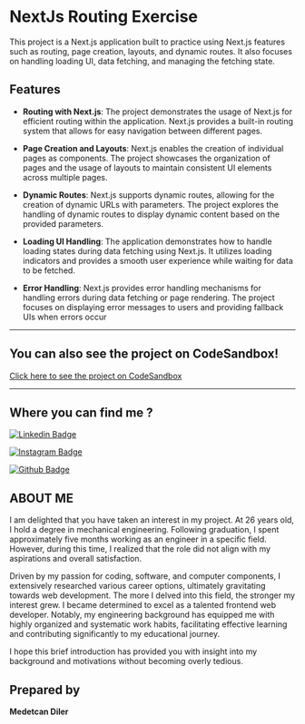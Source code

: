 # NextJs Routing Exercise

This project is a Next.js application built to practice using Next.js features such as routing, page creation, layouts, and dynamic routes. It also focuses on handling loading UI, data fetching, and managing the fetching state.

## Features

- **Routing with Next.js**: The project demonstrates the usage of Next.js for efficient routing within the application. Next.js provides a built-in routing system that allows for easy navigation between different pages.

- **Page Creation and Layouts**: Next.js enables the creation of individual pages as components. The project showcases the organization of pages and the usage of layouts to maintain consistent UI elements across multiple pages.

- **Dynamic Routes**: Next.js supports dynamic routes, allowing for the creation of dynamic URLs with parameters. The project explores the handling of dynamic routes to display dynamic content based on the provided parameters.

- **Loading UI Handling**: The application demonstrates how to handle loading states during data fetching using Next.js. It utilizes loading indicators and provides a smooth user experience while waiting for data to be fetched.

- **Error Handling**: Next.js provides error handling mechanisms for handling errors during data fetching or page rendering. The project focuses on displaying error messages to users and providing fallback UIs when errors occur

---

## You can also see the project on CodeSandbox!
[Click here to see the project on CodeSandbox]([https://lucent-cajeta-67be77.netlify.app/](https://codesandbox.io/p/sandbox/next-routing-forked-64s7zr?file=%2Fapp%2Fpage.tsx%3A1%2C1))

---

## Where you can find me ? 

[![Linkedin Badge](https://img.shields.io/badge/LinkedIn-0077B5?style=for-the-badge&logo=linkedin&logoColor=white)](https://www.linkedin.com/in/medetcandiler)

[![Instagram Badge](https://img.shields.io/badge/-Instagram-C13584?style=flat-quare&labelColor=C13584&logo=instagram&logoColor=white&link=link)](https://www.instagram.com/medetdiler/)

[![Github Badge](https://img.shields.io/badge/-Github-000?style=quare&labelColor=000&logo=Github&logoColor=white&link=link)](https://github.com/medetcandiler)

## ABOUT ME 
I am delighted that you have taken an interest in my project. At 26 years old, I hold a degree in mechanical engineering. Following graduation, I spent approximately five months working as an engineer in a specific field. However, during this time, I realized that the role did not align with my aspirations and overall satisfaction.

Driven by my passion for coding, software, and computer components, I extensively researched various career options, ultimately gravitating towards web development. The more I delved into this field, the stronger my interest grew. I became determined to excel as a talented frontend web developer. Notably, my engineering background has equipped me with highly organized and systematic work habits, facilitating effective learning and contributing significantly to my educational journey.

I hope this brief introduction has provided you with insight into my background and motivations without becoming overly tedious.

## Prepared by
**Medetcan Diler**
